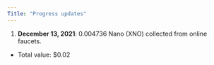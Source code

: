 ```yaml
---
Title: "Progress updates"
---
```


1. __December 13, 2021__: 0.004736 Nano (XNO) collected from online faucets. 
  - Total value: $0.02
